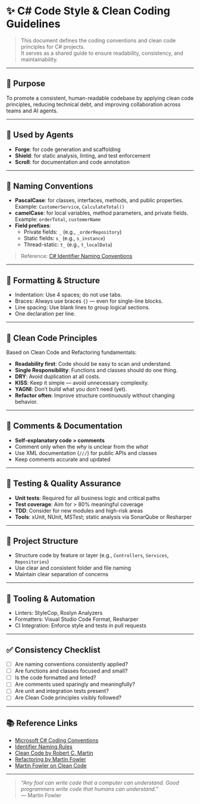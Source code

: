 # ✨ C# Code Style & Clean Coding Guidelines

> This document defines the coding conventions and clean code principles for C# projects.  
> It serves as a shared guide to ensure readability, consistency, and maintainability.

---

## 🎯 Purpose

To promote a consistent, human-readable codebase by applying clean code principles, reducing technical debt, and improving collaboration across teams and AI agents.

---

## 🧠 Used by Agents

- **Forge**: for code generation and scaffolding
- **Shield**: for static analysis, linting, and test enforcement
- **Scroll**: for documentation and code annotation

---

## 🧬 Naming Conventions

- **PascalCase**: for classes, interfaces, methods, and public properties.  
  Example: `CustomerService`, `CalculateTotal()`
- **camelCase**: for local variables, method parameters, and private fields.  
  Example: `orderTotal`, `customerName`
- **Field prefixes**:
  - Private fields: `_` (e.g., `_orderRepository`)
  - Static fields: `s_` (e.g., `s_instance`)
  - Thread-static: `t_` (e.g., `t_localData`)

> Reference: [C# Identifier Naming Conventions](https://learn.microsoft.com/en-us/dotnet/csharp/fundamentals/coding-style/identifier-names)

---

## 🧩 Formatting & Structure

- Indentation: Use 4 spaces; do not use tabs.
- Braces: Always use braces `{}` — even for single-line blocks.
- Line spacing: Use blank lines to group logical sections.
- One declaration per line.

---

## 🧱 Clean Code Principles

Based on Clean Code and Refactoring fundamentals:

- **Readability first**: Code should be easy to scan and understand.
- **Single Responsibility**: Functions and classes should do one thing.
- **DRY**: Avoid duplication at all costs.
- **KISS**: Keep it simple — avoid unnecessary complexity.
- **YAGNI**: Don’t build what you don’t need (yet).
- **Refactor often**: Improve structure continuously without changing behavior.

---

## 🧹 Comments & Documentation

- **Self-explanatory code > comments**
- Comment only when the *why* is unclear from the *what*
- Use XML documentation (`///`) for public APIs and classes
- Keep comments accurate and updated

---

## 🧪 Testing & Quality Assurance

- **Unit tests**: Required for all business logic and critical paths
- **Test coverage**: Aim for > 80% meaningful coverage
- **TDD**: Consider for new modules and high-risk areas
- **Tools**: xUnit, NUnit, MSTest; static analysis via SonarQube or Resharper

---

## 📁 Project Structure

- Structure code by feature or layer (e.g., `Controllers`, `Services`, `Repositories`)
- Use clear and consistent folder and file naming
- Maintain clear separation of concerns

---

## 🔧 Tooling & Automation

- Linters: StyleCop, Roslyn Analyzers
- Formatters: Visual Studio Code Format, Resharper
- CI Integration: Enforce style and tests in pull requests

---

## ✅ Consistency Checklist

- [ ] Are naming conventions consistently applied?
- [ ] Are functions and classes focused and small?
- [ ] Is the code formatted and linted?
- [ ] Are comments used sparingly and meaningfully?
- [ ] Are unit and integration tests present?
- [ ] Are Clean Code principles visibly followed?

---

## 📚 Reference Links

- [Microsoft C# Coding Conventions](https://learn.microsoft.com/en-us/dotnet/csharp/fundamentals/coding-style/coding-conventions)
- [Identifier Naming Rules](https://learn.microsoft.com/en-us/dotnet/csharp/fundamentals/coding-style/identifier-names)
- [Clean Code by Robert C. Martin](https://www.amazon.com/Clean-Code-Handbook-Software-Craftsmanship/dp/0132350882)
- [Refactoring by Martin Fowler](https://martinfowler.com/books/refactoring.html)
- [Martin Fowler on Clean Code](https://martinfowler.com/tags/clean%20code.html)

---

> *“Any fool can write code that a computer can understand. Good programmers write code that humans can understand.”*  
> — Martin Fowler
